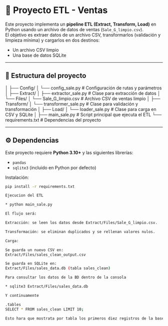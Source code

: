 # 🚀 Proyecto ETL - Ventas

Este proyecto implementa un **pipeline ETL (Extract, Transform, Load)** en Python usando un archivo de datos de ventas (`Sale_G_limpio.csv`).  
El objetivo es extraer datos de un archivo CSV, transformarlos (validación y limpieza mínima) y cargarlos en dos destinos:

- Un archivo CSV limpio
- Una base de datos SQLite

---

## 📂 Estructura del proyecto

│
├── Config/
│ └── config_sale.py # Configuración de rutas y parámetros
│
├── Extract/
│ ├── extractor_sale.py # Clase para extracción de datos
│ └── Files/
│ └── Sale_G_limpio.csv # Archivo CSV de ventas limpio
│
├── Transform/
│ └── transformer_sale.py # Clase para validación y transformación
│
├── Load/
│ └── loader_sale.py # Clase para carga en CSV y SQLite
│
├── main_sale.py # Script principal que ejecuta el ETL
└── requirements.txt # Dependencias del proyecto

---

## ⚙️ Dependencias

Este proyecto requiere **Python 3.10+** y las siguientes librerías:

- `pandas`
- `sqlite3` (incluido en Python por defecto)

Instalación:

```bash
pip install -r requirements.txt

Ejecucion del ETL 

* python main_sale.py

El flujo será:

Extracción: se leen los datos desde Extract/Files/Sale_G_limpio.csv.

Transformación: se eliminan duplicados y se rellenan valores nulos.

Carga:

Se guarda un nuevo CSV en:
Extract/Files/sales_clean_output.csv

Se guarda en SQLite en:
Extract/Files/sales_data.db (tabla sales_clean)

Para consultar los datos de la BD dentro de la consola 

* sqlite3 Extract/Files/sales_data.db

Y continuamente 

.tables
SELECT * FROM sales_clean LIMIT 10;

Esto hara que mostrata por tabla los primeros diez registros de la base de datos